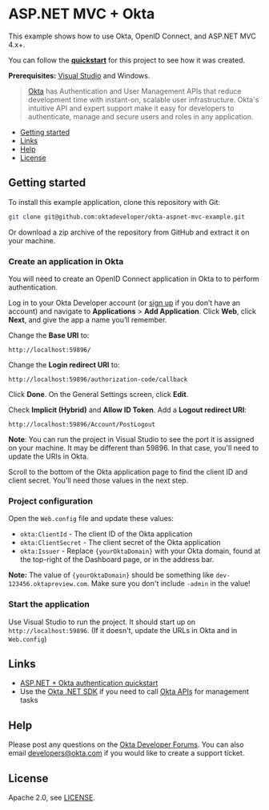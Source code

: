 # ASP.NET MVC + Okta

This example shows how to use Okta, OpenID Connect, and ASP.NET MVC 4.x+.

You can follow the **[ quickstart](https://developer.okta.com/quickstart/#/okta-sign-in-page/dotnet/aspnet4)** for this project to see how it was created.

**Prerequisites:** [Visual Studio](https://www.visualstudio.com/downloads/) and Windows.

> [Okta](https://developer.okta.com/) has Authentication and User Management APIs that reduce development time with instant-on, scalable user infrastructure. Okta's intuitive API and expert support make it easy for developers to authenticate, manage and secure users and roles in any application.

* [Getting started](#getting-started)
* [Links](#links)
* [Help](#help)
* [License](#license)

## Getting started

To install this example application, clone this repository with Git:

```bash
git clone git@github.com:oktadeveloper/okta-aspnet-mvc-example.git
```

Or download a zip archive of the repository from GitHub and extract it on your machine.

### Create an application in Okta

You will need to create an OpenID Connect application in Okta to to perform authentication. 

Log in to your Okta Developer account (or [sign up](https://developer.okta.com/signup/) if you don’t have an account) and navigate to **Applications** > **Add Application**. Click **Web**, click **Next**, and give the app a name you’ll remember.

Change the **Base URI** to:

```
http://localhost:59896/
```

Change the **Login redirect URI** to:

```
http://localhost:59896/authorization-code/callback
```

Click **Done**. On the General Settings screen, click **Edit**.

Check **Implicit (Hybrid)** and **Allow ID Token**. Add a **Logout redirect URI**:

```
http://localhost:59896/Account/PostLogout
```

**Note**: You can run the project in Visual Studio to see the port it is assigned on your machine. It may be different than 59896. In that case, you'll need to update the URIs in Okta.

Scroll to the bottom of the Okta application page to find the client ID and client secret. You'll need those values in the next step.

### Project configuration

Open the `Web.config` file and update these values:

* `okta:ClientId` - The client ID of the Okta application
* `okta:ClientSecret` - The client secret of the Okta application
* `okta:Issuer` - Replace `{yourOktaDomain}` with your Okta domain, found at the top-right of the Dashboard page, or in the address bar.

**Note:** The value of `{yourOktaDomain}` should be something like `dev-123456.oktapreview.com`. Make sure you don't include `-admin` in the value!

### Start the application

Use Visual Studio to run the project. It should start up on `http://localhost:59896`. (If it doesn't, update the URLs in Okta and in `Web.config`)

## Links

* [ASP.NET + Okta authentication quickstart](https://developer.okta.com/quickstart/#/okta-sign-in-page/dotnet/aspnet4)
* Use the [Okta .NET SDK](https://github.com/okta/okta-sdk-dotnet) if you need to call [Okta APIs](https://developer.okta.com/docs/api/resources/users) for management tasks

## Help

Please post any questions on the [Okta Developer Forums](https://devforum.okta.com/). You can also email developers@okta.com if you would like to create a support ticket.

## License

Apache 2.0, see [LICENSE](LICENSE).

